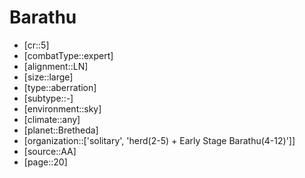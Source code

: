 
# Barathu

- [cr::5]
- [combatType::expert]
- [alignment::LN]
- [size::large]
- [type::aberration]
- [subtype::-]
- [environment::sky]
- [climate::any]
- [planet::Bretheda]
- [organization::['solitary', 'herd(2-5) + Early Stage Barathu(4-12)']]
- [source::AA]
- [page::20]
